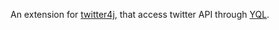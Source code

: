 An extension for [twitter4j](http://yusuke.homeip.net/twitter4j/en/index.html), that access twitter API through [YQL](http://developer.yahoo.com/yql/).